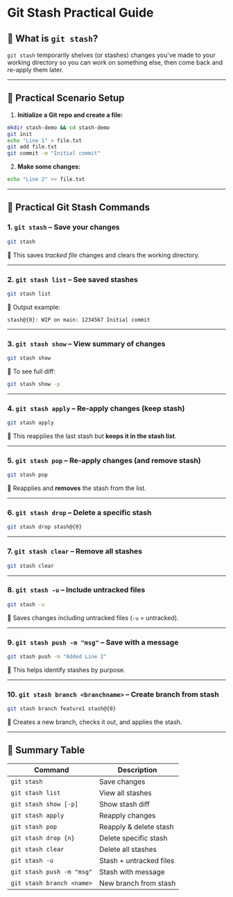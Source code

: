 # Git Stash Practical Guide

## 🔧 What is `git stash`?

`git stash` temporarily shelves (or stashes) changes you've made to your working directory so you can work on something else, then come back and re-apply them later.

---

## 📁 Practical Scenario Setup

1. **Initialize a Git repo and create a file:**

```bash
mkdir stash-demo && cd stash-demo
git init
echo "Line 1" > file.txt
git add file.txt
git commit -m "Initial commit"
```

2. **Make some changes:**

```bash
echo "Line 2" >> file.txt
```

---

## 🚀 Practical Git Stash Commands

### 1. `git stash` – Save your changes

```bash
git stash
```

🔹 This saves *tracked file* changes and clears the working directory.

---

### 2. `git stash list` – See saved stashes

```bash
git stash list
```

🔹 Output example:
```
stash@{0}: WIP on main: 1234567 Initial commit
```

---

### 3. `git stash show` – View summary of changes

```bash
git stash show
```

🔹 To see full diff:
```bash
git stash show -p
```

---

### 4. `git stash apply` – Re-apply changes (keep stash)

```bash
git stash apply
```

🔹 This reapplies the last stash but **keeps it in the stash list**.

---

### 5. `git stash pop` – Re-apply changes (and remove stash)

```bash
git stash pop
```

🔹 Reapplies and **removes** the stash from the list.

---

### 6. `git stash drop` – Delete a specific stash

```bash
git stash drop stash@{0}
```

---

### 7. `git stash clear` – Remove **all** stashes

```bash
git stash clear
```

---

### 8. `git stash -u` – Include untracked files

```bash
git stash -u
```

🔹 Saves changes including untracked files (`-u` = untracked).

---

### 9. `git stash push -m "msg"` – Save with a message

```bash
git stash push -m "Added Line 2"
```

🔹 This helps identify stashes by purpose.

---

### 10. `git stash branch <branchname>` – Create branch from stash

```bash
git stash branch feature1 stash@{0}
```

🔹 Creates a new branch, checks it out, and applies the stash.

---

## 📌 Summary Table

| Command                     | Description                            |
|----------------------------|----------------------------------------|
| `git stash`                | Save changes                           |
| `git stash list`           | View all stashes                       |
| `git stash show [-p]`      | Show stash diff                        |
| `git stash apply`          | Reapply changes                        |
| `git stash pop`            | Reapply & delete stash                 |
| `git stash drop {n}`       | Delete specific stash                  |
| `git stash clear`          | Delete all stashes                     |
| `git stash -u`             | Stash + untracked files                |
| `git stash push -m "msg"`  | Stash with message                     |
| `git stash branch <name>`  | New branch from stash                  |
